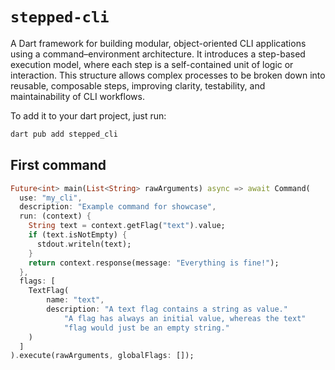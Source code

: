 # ``stepped-cli``
A Dart framework for building modular, object-oriented CLI applications using a command–environment architecture. 
It introduces a step-based execution model, where each step is a self-contained unit of logic or interaction. 
This structure allows complex processes to be broken down into reusable, composable steps, improving clarity, 
testability, and maintainability of CLI workflows.

To add it to your dart project, just run:
````bash
dart pub add stepped_cli
````

## First command
````dart
Future<int> main(List<String> rawArguments) async => await Command(
  use: "my_cli",
  description: "Example command for showcase",
  run: (context) {
    String text = context.getFlag("text").value;
    if (text.isNotEmpty) {
      stdout.writeln(text);
    }
    return context.response(message: "Everything is fine!");
  },
  flags: [
    TextFlag(
        name: "text", 
        description: "A text flag contains a string as value."
            "A flag has always an initial value, whereas the text"
            "flag would just be an empty string."
    )
  ]
).execute(rawArguments, globalFlags: []);
````
